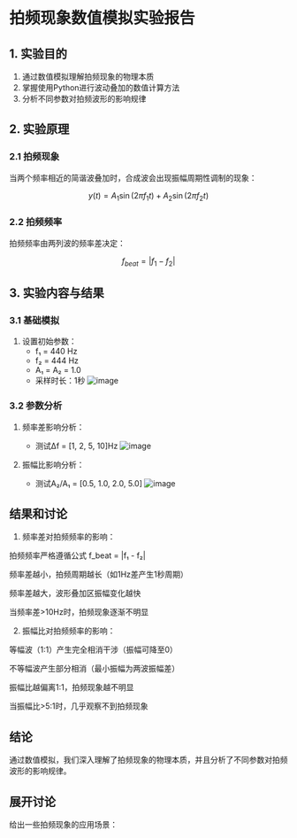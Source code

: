 # 拍频现象数值模拟实验报告

## 1. 实验目的
1. 通过数值模拟理解拍频现象的物理本质
2. 掌握使用Python进行波动叠加的数值计算方法
3. 分析不同参数对拍频波形的影响规律

## 2. 实验原理
### 2.1 拍频现象
当两个频率相近的简谐波叠加时，合成波会出现振幅周期性调制的现象：

$$
y(t) = A_1\sin(2\pi f_1 t) + A_2\sin(2\pi f_2 t)
$$

### 2.2 拍频频率
拍频频率由两列波的频率差决定：

$$
f_{beat} = |f_1 - f_2|
$$


## 3. 实验内容与结果

### 3.1 基础模拟
1. 设置初始参数：
   - f₁ = 440 Hz
   - f₂ = 444 Hz 
   - A₁ = A₂ = 1.0
   - 采样时长：1秒
![image](https://github.com/user-attachments/assets/f37faab3-f1a0-445f-ac42-bf35b9b564c6)


### 3.2 参数分析
1. 频率差影响分析：
   
   - 测试Δf = [1, 2, 5, 10]Hz
![image](https://github.com/user-attachments/assets/874d0374-83d1-4b51-859b-77cd36a778d6)


2. 振幅比影响分析：
   
   - 测试A₂/A₁ = [0.5, 1.0, 2.0, 5.0]
![image](https://github.com/user-attachments/assets/4c19abf2-1d38-41e5-8705-cf1fc16faf4c)


## 结果和讨论
1. 频率差对拍频频率的影响：
   
拍频频率严格遵循公式 f_beat = |f₁ - f₂|

频率差越小，拍频周期越长（如1Hz差产生1秒周期）

频率差越大，波形叠加区振幅变化越快

当频率差>10Hz时，拍频现象逐渐不明显

2. 振幅比对拍频频率的影响：

等幅波（1:1）产生完全相消干涉（振幅可降至0）

不等幅波产生部分相消（最小振幅为两波振幅差）

振幅比越偏离1:1，拍频现象越不明显

当振幅比>5:1时，几乎观察不到拍频现象
## 结论
通过数值模拟，我们深入理解了拍频现象的物理本质，并且分析了不同参数对拍频波形的影响规律。

## 展开讨论
给出一些拍频现象的应用场景：
